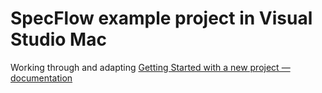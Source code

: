 # SpecFlow example project in Visual Studio Mac

Working through and adapting [Getting Started with a new project — documentation](https://docs.specflow.org/projects/specflow/en/latest/Getting-Started/Getting-Started-With-A-New-Project.html)
